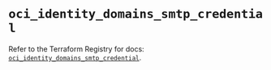 # `oci_identity_domains_smtp_credential`

Refer to the Terraform Registry for docs: [`oci_identity_domains_smtp_credential`](https://registry.terraform.io/providers/oracle/oci/7.19.0/docs/resources/identity_domains_smtp_credential).
